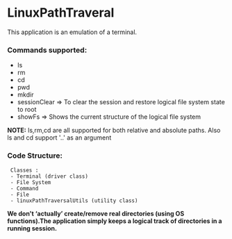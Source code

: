# LinuxPathTraveral

This application is an emulation of a terminal. 

### Commands supported: 
- ls 
- rm
- cd
- pwd
- mkdir 
- sessionClear => To clear the session and restore logical file system state to root
- showFs => Shows the current structure of the logical file system 


**NOTE:** ls,rm,cd are all supported for both relative and absolute paths.
Also ls and cd support  '..' as an argument 



### Code Structure: 
     Classes : 
     - Terminal (driver class) 
     - File System
     - Command 
     - File
     - linuxPathTraversalUtils (utility class)
    


**We don't  ‘actually’ create/remove real directories (using OS functions).The application simply keeps a logical track of directories in a running session.**

